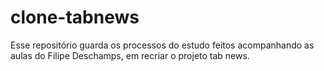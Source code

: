 # clone-tabnews
Esse repositório guarda os processos do estudo feitos acompanhando as aulas do Filipe Deschamps, em recriar o projeto tab news.
